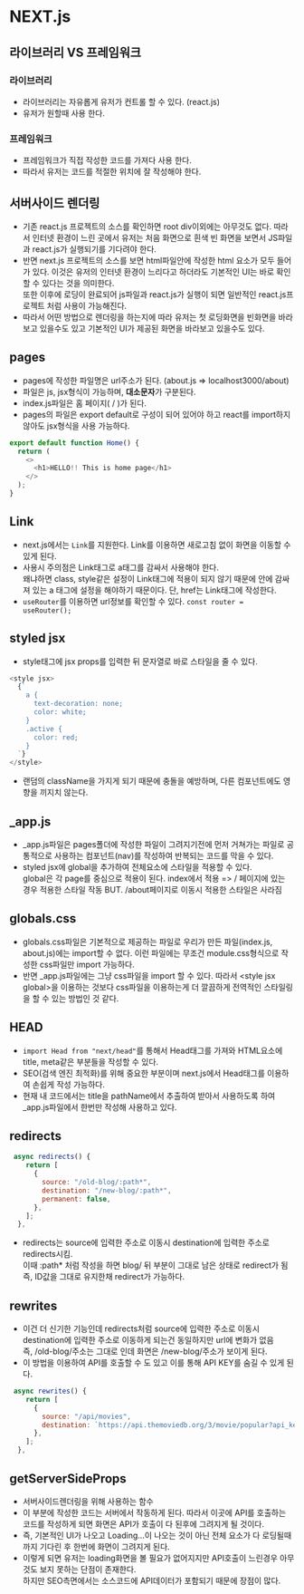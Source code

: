# NEXT.js

## 라이브러리 VS 프레임워크

### 라이브러리

- 라이브러리는 자유롭게 유저가 컨트롤 할 수 있다. (react.js)
- 유저가 원할때 사용 한다.

### 프레임워크

- 프레임워크가 직접 작성한 코드를 가져다 사용 한다.
- 따라서 유저는 코드를 적절한 위치에 잘 작성해야 한다.

## 서버사이드 렌더링

- 기존 react.js 프로젝트의 소스를 확인하면 root div이외에는 아무것도 없다. 따라서 인터넷 환경이 느린 곳에서 유저는 처음 화면으로 흰색 빈 화면을 보면서 JS파일과 react.js가 실행되기를 기다려야 한다.
- 반면 next.js 프로젝트의 소스를 보면 html파일안에 작성한 html 요소가 모두 들어가 있다. 이것은 유저의 인터넷 환경이 느리다고 하더라도 기본적인 UI는 바로 확인할 수 있다는 것을 의미한다.  
  또한 이후에 로딩이 완료되어 js파일과 react.js가 실행이 되면 일반적인 react.js프로젝트 처럼 사용이 가능해진다.
- 따라서 어떤 방법으로 렌더링을 하는지에 따라 유저는 첫 로딩화면을 빈화면을 바라보고 있을수도 있고 기본적인 UI가 제공된 화면을 바라보고 있을수도 있다.

## pages

- pages에 작성한 파일명은 url주소가 된다. (about.js => localhost3000/about)
- 파일은 js, jsx형식이 가능하며, **대소문자**가 구분된다.
- index.js파일은 홈 페이지( / )가 된다.
- pages의 파일은 export default로 구성이 되어 있어야 하고 react를 import하지 않아도 jsx형식을 사용 가능하다.
  <br/>

```js
export default function Home() {
  return (
    <>
      <h1>HELLO!! This is home page</h1>
    </>
  );
}
```

## Link

- next.js에서는 `Link`를 지원한다. Link를 이용하면 새로고침 없이 화면을 이동할 수 있게 된다.
- 사용시 주의점은 Link태그로 a태그를 감싸서 사용해야 한다.  
  왜냐하면 class, style같은 설정이 Link태그에 적용이 되지 않기 때문에 안에 감싸져 있는 a 태그에 설정을 해야하기 때문이다. 단, href는 Link태그에 작성한다.
- `useRouter`를 이용하면 url정보를 확인할 수 있다. `const router = useRouter();`

## styled jsx

- style태그에 jsx props를 입력한 뒤 문자열로 바로 스타일을 줄 수 있다.

```js
<style jsx>
  {`
    a {
      text-decoration: none;
      color: white;
    }
    .active {
      color: red;
    }
  `}
</style>
```

- 랜덤의 className을 가지게 되기 때문에 충돌을 예방하며, 다른 컴포넌트에도 영향을 끼지치 않는다.

## \_app.js

- \_app.js파일은 pages폴더에 작성한 파일이 그려지기전에 먼저 거쳐가는 파일로 공통적으로 사용하는 컴포넌트(nav)를 작성하여 반복되는 코드를 막을 수 있다.
- styled jsx에 global을 추가하여 전체요소에 스타일을 적용할 수 있다.  
  global은 각 page를 중심으로 적용이 된다. index에서 적용 => / 페이지에 있는 경우 적용한 스타일 작동 BUT. /about페이지로 이동시 적용한 스타일은 사라짐

## globals.css

- globals.css파일은 기본적으로 제공하는 파일로 우리가 만든 파일(index.js, about.js)에는 import할 수 없다. 이런 파일에는 무조건 module.css형식으로 작성한 css파일만 import 가능하다.
- 반면 \_app.js파일에는 그냥 css파일을 import 할 수 있다. 따라서 \<style jsx global>을 이용하는 것보다 css파일을 이용하는게 더 깔끔하게 전역적인 스타일링을 할 수 있는 방법인 것 같다.

## HEAD

- `import Head from "next/head"`를 통해서 Head태그를 가져와 HTML요소에 title, meta같은 부분들을 작성할 수 있다.
- SEO(검색 엔진 최적화)를 위해 중요한 부분이며 next.js에서 Head태그를 이용하여 손쉽게 작성 가능하다.
- 현재 내 코드에서는 title을 pathName에서 추출하여 받아서 사용하도록 하여 \_app.js파일에서 한번만 작성해 사용하고 있다.

## redirects

```js
 async redirects() {
    return [
      {
        source: "/old-blog/:path*",
        destination: "/new-blog/:path*",
        permanent: false,
      },
    ];
  },
```

- redirects는 source에 입력한 주소로 이동시 destination에 입력한 주소로 redirects시킴.  
  이때 :path\* 처럼 작성을 하면 blog/ 뒤 부분이 그대로 남은 상태로 redirect가 됨  
  즉, ID값을 그대로 유지한채 redirect가 가능하다.

## rewrites

- 이건 더 신기한 기능인데 redirects처럼 source에 입력한 주소로 이동시 destination에 입력한 주소로 이동하게 되는건 동일하지만 url에 변화가 없음  
  즉, /old-blog/주소는 그대로 인데 화면은 /new-blog/주소가 보이게 된다.
- 이 방법을 이용하여 API를 호출할 수 도 있고 이를 통해 API KEY를 숨길 수 있게 된다.

```js
 async rewrites() {
    return [
      {
        source: "/api/movies",
        destination: `https://api.themoviedb.org/3/movie/popular?api_key=${API_KEY}&language=en-US&page=1`,
      },
    ];
  },
```

## getServerSideProps

- 서버사이드렌더링을 위해 사용하는 함수
- 이 부분에 작성한 코드는 서버에서 작동하게 된다. 따라서 이곳에 API를 호출하는 코드를 작성하게 되면 화면은 API가 호출이 다 된후에 그려지게 될 것이다.
- 즉, 기본적인 UI가 나오고 Loading...이 나오는 것이 아닌 전체 요소가 다 로딩될때까지 기다린 후 한번에 화면이 그려지게 된다.
- 이렇게 되면 유저는 loading화면을 볼 필요가 없어지지만 API호출이 느린경우 아무것도 보지 못하는 단점이 존재한다.  
  하지만 SEO측면에서는 소스코드에 API데이터가 포함되기 때문에 장점이 많다.
